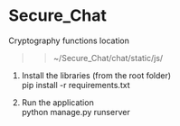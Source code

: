 # Secure_Chat   <br/>

Cryptography functions location <br/>
>> ~/Secure_Chat/chat/static/js/    <br/>

1. Install the libraries (from the root folder)    <br/>
pip install -r requirements.txt <br/>

2. Run the application <br/>
python manage.py runserver  <br/>

